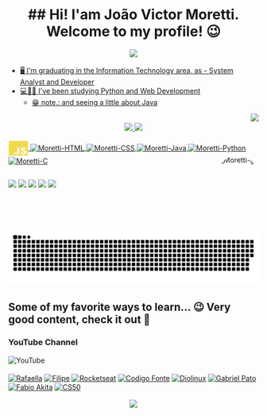 <h1 align="center"> 
  ## Hi! I'am João Victor Moretti. Welcome to my profile! 😉
</h1>
  
<div align="center">
  <a href="https://github.com/jmorettid3v">
  <img src="https://readme-typing-svg.herokuapp.com?color=%2336BCF7&center=falso&vCenter=falso&width=800&height=100&lines=Graduating+with+Systems+Analyst+and+Developer;Software+Engineer+-+Full+Stack">
</div>

- 🖥 I'm graduating in the Information Technology area, as - System Analyst and Developer
- 💻👨‍💻 I've been studying Python and Web Development
    - 😁 note.: and seeing a little about Java

<div align="right">
  <a href="https://github.com/jmorettid3v">
  <img src="https://readme-typing-svg.herokuapp.com?color=%239D51F7&multiline=true&width=600&height=70&lines=The+next+level+is+not+the+end...;...but+the+beginning+of+a+new+Journey+!!!+%F0%9F%98%89">
</div>   

<div align="center">
  <a href="https://github.com/jmorettid3v">
  <img height="180em" src="https://github-readme-stats.vercel.app/api?username=jmorettid3v&show_icons=true&theme=dracula&include_all_commits=true&count_private=true"/>
  <img height="180em" src="https://github-readme-stats.vercel.app/api/top-langs/?username=jmorettid3v&layout=compact&langs_count=7&theme=dracula"/>
</div>
  
<div style="display: inline_block"><br>
  <img align="center" alt="Moretti-Js" height="30" width="40" src="https://raw.githubusercontent.com/devicons/devicon/master/icons/javascript/javascript-plain.svg">
  <img align="center" alt="Moretti-HTML" height="30" width="40" src="https://cdn.jsdelivr.net/gh/devicons/devicon/icons/html5/html5-original.svg">
  <img align="center" alt="Moretti-CSS" height="30" width="40" src="https://cdn.jsdelivr.net/gh/devicons/devicon/icons/css3/css3-original.svg">
  <img align="center" alt="Moretti-Java" height="30" width="40" src="https://cdn.jsdelivr.net/gh/devicons/devicon/icons/java/java-original.svg">
  <img align="center" alt="Moretti-Python" height="30" width="40" src="https://cdn.jsdelivr.net/gh/devicons/devicon/icons/python/python-original.svg">
  <img align="center" alt="Moretti-C" height="30" width="40" src="https://cdn.jsdelivr.net/gh/devicons/devicon/icons/c/c-original.svg">
  
  <img align="right" alt="Moretti-gif" height="150" style="border-radius:100px;" src="https://cdn.dribbble.com/users/543872/screenshots/3440651/untitled-6.gif">
</div>
  
##
  
<div>
  <a href="https://github.com/jmorettid3v" target="_blank"><img src="https://img.shields.io/badge/-Instagram-%23E4405F?style=for-the-badge&logo=instagram&logoColor=white" target="_blank"></a>
 	<a href="https://github.com/jmorettid3v" target="_blank"><img src="https://img.shields.io/badge/Twitch-9146FF?style=for-the-badge&logo=twitch&logoColor=white" target="_blank"></a>
 <a href="https://github.com/jmorettid3v" target="_blank"><img src="https://img.shields.io/badge/Discord-7289DA?style=for-the-badge&logo=discord&logoColor=white" target="_blank"></a> 
  <a href = "mailto:joaomorettijv@gmail.com"><img src="https://img.shields.io/badge/Gmail-D14836?style=for-the-badge&logo=gmail&logoColor=white" target="_blank"></a>
  <a href="https://www.linkedin.com/in/joão-v-moretti-a778451a2" target="_blank"><img src="https://img.shields.io/badge/-LinkedIn-%230077B5?style=for-the-badge&logo=linkedin&logoColor=white" target="_blank"></a> 
 
  ![Snake animation](https://github.com/jmorettid3v/jmorettid3v/blob/output/github-contribution-grid-snake.svg)
</div>
  
## Some of my favorite ways to learn... 😉 Very good content, check it out 👀

<div style="display: inlineblock">
  <h3>YouTube Channel    </h3>
  <img align="center" alt="YouTube" height="30" width="100" src="https://img.shields.io/badge/YouTube-FF0000?style=for-the-badge&logo=youtube&logoColor=white" target="_blank">
</div>
  
<div style="display: inline_block"><br>
  <a href="https://www.youtube.com/channel/UC_-uuuZbY0AAt9CViNzvc-Q" target="_blank"><img align="center" alt="Rafaella" height="35" width="35" src="https://yt3.ggpht.com/84ALFuw4UCyfL1TyoMU77D-I6xngPjn2X0kbx2bMAyoFzWwR-utcrbDn_MuNJcroPcmU9NdGGQ=s88-c-k-c0x00ffffff-no-rj"></a>
  <a href="https://www.youtube.com/c/FilipeDeschamps" target="_blank"><img align="center" alt="Filipe" height="35" width="35" src="https://yt3.ggpht.com/ytc/AKedOLTnTjoDN70zAxQqnSOBfj9RxVQ5H0HMZXciBQHY=s88-c-k-c0x00ffffff-no-rj"></a>
  <a href="https://www.youtube.com/c/RocketSeat" target="_blank"><img align="center" alt="Rocketseat" height="35" width="35" src="https://yt3.ggpht.com/ytc/AKedOLQkXnYChXAHOeBQLzwhk1_BHYgUXs6ITQOakoeNoQ=s88-c-k-c0x00ffffff-no-rj"></a>
  <a href="https://www.youtube.com/user/codigofontetv" target="_blank"><img align="center" alt="Codigo Fonte" height="35" width="35" src="https://yt3.ggpht.com/ytc/AKedOLTxp_yA1EqeS8rPJDe4m5qExsd3-OKqmlB3M6Oq5A=s88-c-k-c0x00ffffff-no-rj"></a>
  <a href="https://www.youtube.com/user/Diolinux" target="_blank"><img align="center" alt="Diolinux" height="35" width="35" src="https://yt3.ggpht.com/ytc/AKedOLQLASEdhfUxJKvEELPMYbVPvaRpz74_9VwlUitCHw=s88-c-k-c0x00ffffff-no-rj"></a>
  <a href="https://www.youtube.com/channel/UC70YG2WHVxlOJRng4v-CIFQ" target="_blank"><img align="center" alt="Gabriel Pato" height="35" width="35" src="https://yt3.ggpht.com/ytc/AKedOLQUcQS1mTniDVrcZNsWLr15VwPCc-VGVPEXZVaaBA=s88-c-k-c0x00ffffff-no-rj"></a>
  <a href="https://www.youtube.com/c/FabioAkita1990" target="_blank"><img align="center" alt="Fabio Akita" height="35" width="35" src="https://yt3.ggpht.com/ytc/AKedOLSt8q-3u78Uk5LjZtGN6liv-FIoSs6NuV7_XT1q-mQ=s88-c-k-c0x00ffffff-no-rj"></a>
  <a href="https://www.youtube.com/c/cs50" target="_blank"><img align="center" alt="CS50" height="35" width="35" src="https://yt3.ggpht.com/ytc/AKedOLTZloGQkLBOEhaQ7mR-DLvcslyP1bq4EIcIXPqNMA=s88-c-k-c0x00ffffff-no-rj"></a>
</div>

<div align="center"><br>
  <a href="https://github.com/jmorettid3v">
  <img src="https://readme-typing-svg.herokuapp.com?color=%23D34CF7&multiline=true&width=700&height=80&lines=Never+stop+coding+and+learning...;...because+with+this+we+are+solving+problems%2C+improving+;and+innovating+the+World+!!!">
</div> 
